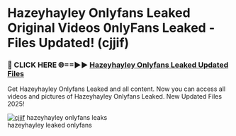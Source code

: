 # Hazeyhayley Onlyfans Leaked Original Videos 0nlyFans Leaked - Files Updated! (cjjif)

<h3>🔴 CLICK HERE 🌐==►► <a href="https://tinyurl.com/2wckxsce" rel="nofollow">Hazeyhayley Onlyfans Leaked Updated Files</a></h3>

Get Hazeyhayley Onlyfans Leaked and all content. Now you can access all videos and pictures of Hazeyhayley Onlyfans Leaked. New Updated Files 2025!

[![cjjif](https://i.imgur.com/AFduVYN.gif)](https://tinyurl.com/2wckxsce)
hazeyhayley onlyfans leaks<br>
hazeyhayley leaked onlyfans